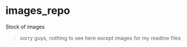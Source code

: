 # images_repo
Stock of images

> sorry guys, nothing to see here except images for my readme files 
